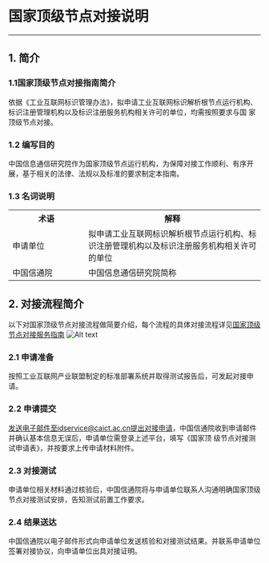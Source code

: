 #  国家顶级节点对接说明

------

## 1. 简介
### 1.1国家顶级节点对接指南简介
依据《工业互联网标识管理办法》，拟申请工业互联网标识解析根节点运行机构、标识注册管理机构以及标识注册服务机构相关许可的单位，均需按照要求与国
家顶级节点对接。
  

### 1.2 编写目的
中国信息通信研究院作为国家顶级节点运行机构，为保障对接工作顺利、有序开展，基于相关的法律、法规以及标准的要求制定本指南。

### 1.3 名词说明
<table>
        <tr>
            <th width="200">术语</th>
            <th width="500">解释</th>
        </tr>
        <tr>
            <td>申请单位</td>
            <td>拟申请工业互联网标识解析根节点运行机构、标识注册管理机构以及标识注册服务机构相关许可的单位</td>
        </tr>
        <tr>
            <td>中国信通院</td>
            <td>中国信息通信研究院简称</td>
        </tr>
</table>

## 2. 对接流程简介
以下对国家顶级节点对接流程做简要介绍，每个流程的具体对接流程详见[国家顶级节点对接服务指南](./国家顶级节点对接服务指南.pdf)
![Alt text](./resource/顶级节点对接流程图.jpg)
### 2.1 申请准备
按照工业互联网产业联盟制定的标准部署系统并取得测试报告后，可发起对接申请。

### 2.2 申请提交
发送电子邮件至idservice@caict.ac.cn提出对接申请，中国信通院收到申请邮件并确认基本信息无误后，申请单位需登录上述平台，填写《国家顶
级节点对接测试申请表》，并按要求上传申请材料附件。  

### 2.3 对接测试
申请单位相关材料通过核验后，中国信通院将与申请单位联系人沟通明确国家顶级节点对接测试安排，告知测试前置工作要求。
   
### 2.4 结果送达
中国信通院以电子邮件形式向申请单位发送核验和对接测试结果。并联系申请单位签署对接协议，向申请单位出具对接证明。
